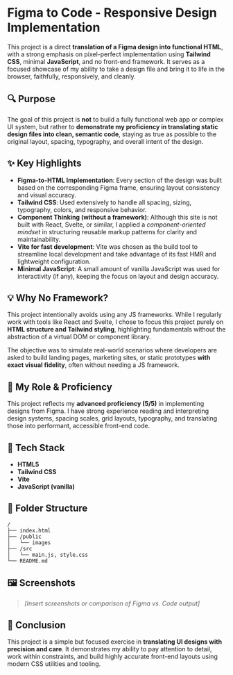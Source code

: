 # Figma to Code - Responsive Design Implementation

This project is a direct **translation of a Figma design into functional HTML**, with a strong emphasis on pixel-perfect implementation using **Tailwind CSS**, minimal **JavaScript**, and no front-end framework. It serves as a focused showcase of my ability to take a design file and bring it to life in the browser, faithfully, responsively, and cleanly.

## 🔍 Purpose

The goal of this project is **not** to build a fully functional web app or complex UI system, but rather to **demonstrate my proficiency in translating static design files into clean, semantic code**, staying as true as possible to the original layout, spacing, typography, and overall intent of the design.

## ✨ Key Highlights

* **Figma-to-HTML Implementation**: Every section of the design was built based on the corresponding Figma frame, ensuring layout consistency and visual accuracy.
* **Tailwind CSS**: Used extensively to handle all spacing, sizing, typography, colors, and responsive behavior.
* **Component Thinking (without a framework)**: Although this site is not built with React, Svelte, or similar, I applied a *component-oriented mindset* in structuring reusable markup patterns for clarity and maintainability.
* **Vite for fast development**: Vite was chosen as the build tool to streamline local development and take advantage of its fast HMR and lightweight configuration.
* **Minimal JavaScript**: A small amount of vanilla JavaScript was used for interactivity (if any), keeping the focus on layout and design accuracy.

## 💡 Why No Framework?

This project intentionally avoids using any JS frameworks. While I regularly work with tools like React and Svelte, I chose to focus this project purely on **HTML structure and Tailwind styling**, highlighting fundamentals without the abstraction of a virtual DOM or component library.

The objective was to simulate real-world scenarios where developers are asked to build landing pages, marketing sites, or static prototypes **with exact visual fidelity**, often without needing a JS framework.

## 🧠 My Role & Proficiency

This project reflects my **advanced proficiency (5/5)** in implementing designs from Figma. I have strong experience reading and interpreting design systems, spacing scales, grid layouts, typography, and translating those into performant, accessible front-end code.

## 🚀 Tech Stack

* **HTML5**
* **Tailwind CSS**
* **Vite**
* **JavaScript (vanilla)**

## 📁 Folder Structure

```
/
├── index.html
├── /public
│   └── images
├── /src
│   └── main.js, style.css
└── README.md
```

## 🖼️ Screenshots

> *\[Insert screenshots or comparison of Figma vs. Code output]*

## 📌 Conclusion

This project is a simple but focused exercise in **translating UI designs with precision and care**. It demonstrates my ability to pay attention to detail, work within constraints, and build highly accurate front-end layouts using modern CSS utilities and tooling.

